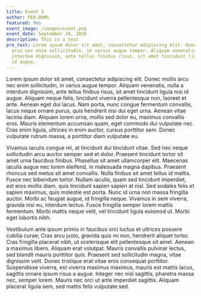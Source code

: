 ```yaml
---
title: Event 3
author: PEO-DHMS
featured: Yes
event_image: /images/event.png
event_date: September 24, 2020
description: This is a test
pre_text: Lorem ipsum dolor sit amet, consectetur adipiscing elit. Donec mollis
  arcu nec enim sollicitudin, in varius augue tempor. Aliquam venenatis, nulla a
  interdum dignissim, ante tellus finibus risus, sit amet tincidunt ligula nisi
  id augue.
---
```

<!--StartFragment-->

Lorem ipsum dolor sit amet, consectetur adipiscing elit. Donec mollis arcu nec enim sollicitudin, in varius augue tempor. Aliquam venenatis, nulla a interdum dignissim, ante tellus finibus risus, sit amet tincidunt ligula nisi id augue. Aliquam neque felis, tincidunt viverra pellentesque non, laoreet et ante. Aenean eget dui lacus. Nam porta, nunc congue fermentum convallis, lacus neque ornare purus, quis hendrerit nisi dui eget urna. Aenean vitae lacinia diam. Aliquam lorem urna, mollis sed dolor eu, maximus convallis eros. Mauris elementum accumsan quam, eget commodo dui vulputate nec. Cras enim ligula, ultrices in enim auctor, cursus porttitor sem. Donec vulputate rutrum massa, a porttitor diam vulputate eu.

Vivamus iaculis congue mi, at tincidunt dui tincidunt vitae. Sed nec neque sollicitudin arcu auctor semper sed et dolor. Praesent tincidunt tortor sit amet urna faucibus finibus. Phasellus sit amet ullamcorper elit. Maecenas iaculis augue nec lorem eleifend, in malesuada magna dapibus. Praesent rhoncus sed metus sit amet convallis. Nulla finibus sit amet tellus id mattis. Fusce nec bibendum tortor. Nullam iaculis, quam sed tincidunt imperdiet, est eros mollis diam, quis tincidunt sapien sapien at nisl. Sed sodales felis et sapien maximus, quis molestie est porta. Nunc id urna non massa fringilla auctor. Morbi ac feugiat augue, id fringilla neque. Vivamus in sem viverra, gravida nisi eu, interdum lectus. Fusce fringilla semper lorem mattis fermentum. Morbi mattis neque velit, vel tincidunt ligula euismod ut. Morbi eget lobortis nibh.

Vestibulum ante ipsum primis in faucibus orci luctus et ultrices posuere cubilia curae; Cras arcu justo, gravida quis mi non, hendrerit aliquet tortor. Cras fringilla placerat nibh, ut scelerisque elit pellentesque sit amet. Aenean a maximus libero. Aliquam erat volutpat. Mauris convallis pulvinar lectus, sed blandit mauris porttitor quis. Praesent sed sollicitudin magna, vitae dignissim velit. Donec tristique erat vitae eros consequat porttitor. Suspendisse viverra, est viverra maximus maximus, mauris est mattis lacus, sagittis ornare ipsum risus a augue. Integer nec nisl sagittis, pharetra massa nec, semper lorem. Mauris nec orci ut ante imperdiet sagittis. Aliquam placerat ligula sem, sed mattis felis vulputate sed.

<!--EndFragment-->
